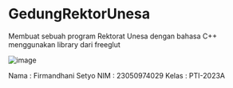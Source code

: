 # GedungRektorUnesa
Membuat sebuah program Rektorat Unesa dengan bahasa C++ menggunakan library dari freeglut

![image](https://github.com/user-attachments/assets/75429359-c213-42b7-ab71-c383377a6172)

Nama     : Firmandhani Setyo
NIM      : 23050974029
Kelas    : PTI-2023A

